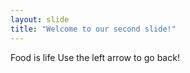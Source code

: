 ```yaml
---
layout: slide
title: "Welcome to our second slide!"
---
```

Food is life
Use the left arrow to go back!

